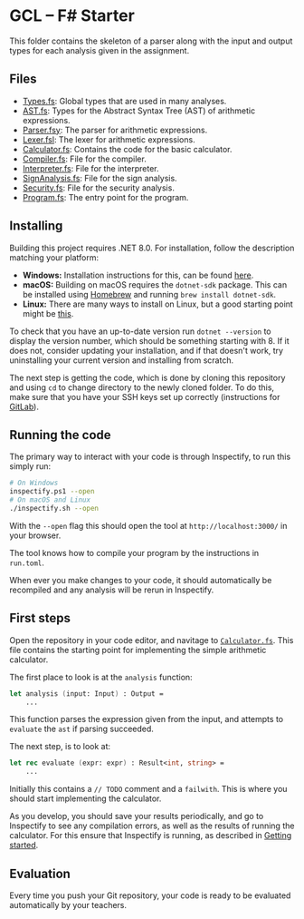# GCL – F# Starter

This folder contains the skeleton of a parser along with the input and output types for each analysis given in the assignment.

## Files

- [Types.fs](src/Types.fs): Global types that are used in many analyses.
- [AST.fs](src/AST.fs): Types for the Abstract Syntax Tree (AST) of arithmetic expressions.
- [Parser.fsy](src/Parser.fsy): The parser for arithmetic expressions.
- [Lexer.fsl](src/Lexer.fsl): The lexer for arithmetic expressions.
- [Calculator.fs](src/Calculator.fs): Contains the code for the basic calculator.
- [Compiler.fs](src/Compiler.fs): File for the compiler.
- [Interpreter.fs](src/Interpreter.fs): File for the interpreter.
- [SignAnalysis.fs](src/SignAnalysis.fs): File for the sign analysis.
- [Security.fs](src/Security.fs): File for the security analysis.
- [Program.fs](src/Program.fs): The entry point for the program.

## Installing

Building this project requires .NET 8.0. For installation, follow the description matching your platform:

- **Windows:** Installation instructions for this, can be found [here](https://dotnet.microsoft.com/en-us/download).
- **macOS:** Building on macOS requires the `dotnet-sdk` package. This can be installed using [Homebrew](https://brew.sh) and running `brew install dotnet-sdk`.
- **Linux:** There are many ways to install on Linux, but a good starting point might be [this](https://fsharp.org/use/linux/).

To check that you have an up-to-date version run `dotnet --version` to display the version number, which should be something starting with 8. If it does not, consider updating your installation, and if that doesn't work, try uninstalling your current version and installing from scratch.

The next step is getting the code, which is done by cloning this repository and using `cd` to change directory to the newly cloned folder. To do this, make sure that you have your SSH keys set up correctly (instructions for [GitLab](https://docs.gitlab.com/ee/user/ssh.html)).

## Running the code

The primary way to interact with your code is through Inspectify, to run this simply run:

```bash
# On Windows
inspectify.ps1 --open
# On macOS and Linux
./inspectify.sh --open
```

With the `--open` flag this should open the tool at `http://localhost:3000/` in your browser.

The tool knows how to compile your program by the instructions in `run.toml`.

When ever you make changes to your code, it should automatically be recompiled and any analysis will be rerun in Inspectify.

## First steps

Open the repository in your code editor, and navitage to [`Calculator.fs`](Calculator.fs). This file contains the starting point for implementing the simple arithmetic calculator.

The first place to look is at the `analysis` function:

```fs
let analysis (input: Input) : Output =
    ...
```

This function parses the expression given from the input, and attempts to `evaluate` the `ast` if parsing succeeded.

The next step, is to look at:

```fs
let rec evaluate (expr: expr) : Result<int, string> =
    ...
```

Initially this contains a `// TODO` comment and a `failwith`. This is where you should start implementing the calculator.

As you develop, you should save your results periodically, and go to Inspectify to see any compilation errors, as well as the results of running the calculator. For this ensure that Inspectify is running, as described in [Getting started](#getting-started).

## Evaluation

Every time you push your Git repository, your code is ready to be evaluated automatically by your teachers.
